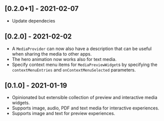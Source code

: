 ## [0.2.0+1] - 2021-02-07
* Update dependecies

## [0.2.0] - 2021-02-02
* A `MediaProvider` can now also have a description that can be useful when sharing the media to other apps.
* The hero animation now works also for text media.
* Specify context menu items for `MediaPreviewWidget`s by specifying the `contextMenuEntries` and `onContextMenuSelected` parameters.

## [0.1.0] - 2021-01-19
* Opinionated but extensible collection of preview and interactive media widgets.
* Supports image, audio, PDF and text media for interactive experiences.
* Supports image and text for preview experiences.
